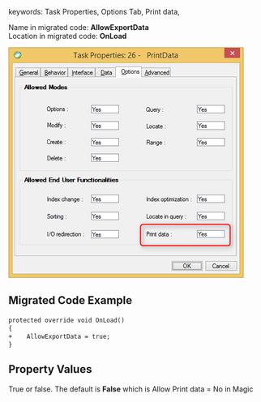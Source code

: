 ﻿keywords: Task Properties, Options Tab, Print data, 

Name in migrated code: **AllowExportData**  
Location in migrated code: **OnLoad**

![Print Data](PrintData.png)

## Migrated Code Example


```csdiff   
protected override void OnLoad()
{
+    AllowExportData = true;
}
``` 

    



## Property Values
True or false. The default is **False** which is Allow Print data = No in Magic